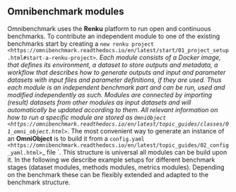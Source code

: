 ## Omnibenchmark modules


Omnibenchmark uses the **Renku** platform to run open and continuous benchmarks. 
To contribute an independent module to one of the existing benchmarks start by creating a `new renku project <https://omnibenchmark.readthedocs.io/en/latest/start/01_project_setup.html#start-a-renku-project>`_. 
Each module consists of a Docker image, that defines its environment, a dataset to store outputs and metadata, a workflow that describes how to generate outputs and input and parameter datasets with input files and parameter definitions, if they are used. 
Thus each module is an independent benchmark part and can be run, used and modified independently as such. 
Modules are connected by importing (result) datasets from other modules as input datasets and will automatically be updated according to them.
All relevant information on how to run a specific module are stored as `OmniObject <https://omnibenchmark.readthedocs.io/en/latest/topic_guides/classes/01_omni_object.html>`_.
The most convenient way to generate an instance of an **OmniObject** is to build it from a `config.yaml <https://omnibenchmark.readthedocs.io/en/latest/topic_guides/02_config_yaml.html>`_ file <section-config>`.
This structure is universal all modules can be build upon it. 
In the following we describe example setups for different benchmark stages (dataset modules, methods modules, metrics modules). 
Depending on the benchmark these can be flexibly extended and adapted to the benchmark structure.

